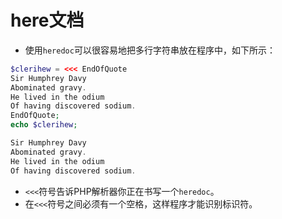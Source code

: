 # here文档
* 使用``heredoc``可以很容易地把多行字符串放在程序中，如下所示：
```php
$clerihew = <<< EndOfQuote
Sir Humphrey Davy
Abominated gravy.
He lived in the odium
Of having discovered sodium.
EndOfQuote;
echo $clerihew;
```
```php
Sir Humphrey Davy
Abominated gravy.
He lived in the odium
Of having discovered sodium.
```
* ``<<<``符号告诉PHP解析器你正在书写一个``heredoc``。
* 在``<<<``符号之间必须有一个空格，这样程序才能识别标识符。